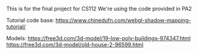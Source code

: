 This is for the final project for CS112
We're using the code provided in PA2

Tutorial code base:
https://www.chinedufn.com/webgl-shadow-mapping-tutorial/

Models:
https://free3d.com/3d-model/19-low-poly-buildings-974347.html
https://free3d.com/3d-model/old-house-2-96599.html 